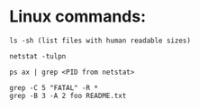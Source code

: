 # Linux commands:

```
ls -sh (list files with human readable sizes)

netstat -tulpn

ps ax | grep <PID from netstat>
  
grep -C 5 "FATAL" -R *
grep -B 3 -A 2 foo README.txt
```
